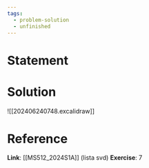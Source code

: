 ```yaml
---
tags:
  - problem-solution
  - unfinished
---
```

# Statement 


# Solution
![[202406240748.excalidraw]]

# Reference
**Link**: [[MS512_2024S1A]] (lista svd)
**Exercise**: 7